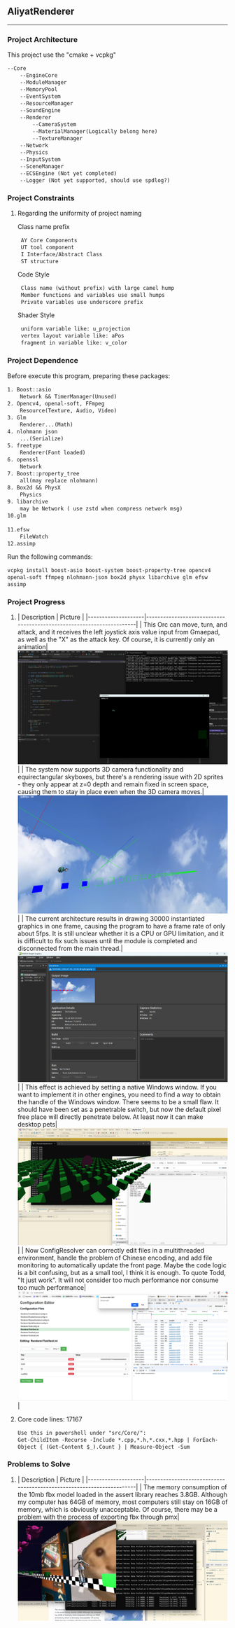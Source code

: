 ﻿## AliyatRenderer
---
### Project Architecture
This project use the "cmake + vcpkg"

	--Core
		--EngineCore
		--ModuleManager
		--MemoryPool
		--EventSystem
		--ResourceManager
		--SoundEngine
		--Renderer
			--CameraSystem
			--MaterialManager(Logically belong here)
			--TextureManager
		--Network
		--Physics
		--InputSystem
		--SceneManager
		--ECSEngine (Not yet completed)
		--Logger (Not yet supported, should use spdlog?)

### Project Constraints
1. Regarding the uniformity of project naming
 
	Class name prefix

		AY Core Components
		UT tool component
		I Interface/Abstract Class
		ST structure

    Code Style

		Class name (without prefix) with large camel hump
		Member functions and variables use small humps
		Private variables use underscore prefix

	Shader Style

    	uniform variable like: u_projection
		vertex layout variable like: aPos
		fragment in variable like: v_color
### Project Dependence
Before execute this program, preparing these packages:

	1. Boost::asio
		Network && TimerManager(Unused)
	2. Opencv4, openal-soft, FFmpeg
		Resource(Texture, Audio, Video)
	3. Glm
		Renderer...(Math)
	4. nlohmann json
		...(Serialize)
	5. freetype
		Renderer(Font loaded)
	6. openssl
		Network
	7. Boost::property_tree
		all(may replace nlohmann)
	8. Box2d && PhysX
		Physics
	9. libarchive
		may be Network ( use zstd when compress network msg)
	10.glm

	11.efsw
		FileWatch
	12.assimp
		

Run the following commands:

	vcpkg install boost-asio boost-system boost-property-tree opencv4 openal-soft ffmpeg nlohmann-json box2d physx libarchive glm efsw assimp
### Project Progress
1. | Description               | Picture                                                                 |
|--------------------|----------------------------------------------------------------------|
| This Orc can move, turn, and attack, and it receives the left joystick axis value input from Gmaepad, as well as the "X" as the attack key. Of course, it is currently only an animation| ![pic](assets/core/.projectProgress/orc_controlled_by_gamepad.png)|
| The system now supports 3D camera functionality and equirectangular skyboxes, but there's a rendering issue with 2D sprites - they only appear at z=0 depth and remain fixed in screen space, causing them to stay in place even when the 3D camera moves.| ![pic](assets/core/.projectProgress/2D_orc&3D_Skybox.png)|
| The current architecture results in drawing 30000 instantiated graphics in one frame, causing the program to have a frame rate of only about 5fps. It is still unclear whether it is a CPU or GPU limitation, and it is difficult to fix such issues until the module is completed and disconnected from the main thread.| ![pic](assets/core/.projectProgress/A_problem_that_needs_to_be_solved.png)|
| This effect is achieved by setting a native Windows window. If you want to implement it in other engines, you need to find a way to obtain the handle of the Windows window. There seems to be a small flaw. It should have been set as a penetrable switch, but now the default pixel free place will directly penetrate below. At least now it can make desktop pets| ![pic](assets/core/.projectProgress/no_border_window&always_on_desktop_top.png)|
| Now ConfigResolver can correctly edit files in a multithreaded environment, handle the problem of Chinese encoding, and add file monitoring to automatically update the front page. Maybe the code logic is a bit confusing, but as a small tool, I think it is enough. To quote Todd, "It just work". It will not consider too much performance nor consume too much performance| ![pic](assets/core/.projectProgress/config_resolver.png)|
	
2. Core code lines: 17167
	
	   Use this in powershell under "src/Core/":
	   Get-ChildItem -Recurse -Include *.cpp,*.h,*.cxx,*.hpp | ForEach-Object { (Get-Content $_).Count } | Measure-Object -Sum
### Problems to Solve
1. | Description               | Picture                                                                 |
|--------------------|----------------------------------------------------------------------|
| The memory consumption of the 10mb fbx model loaded in the assert library reaches 3.8GB. Although my computer has 64GB of memory, most computers still stay on 16GB of memory, which is obviously unacceptable. Of course, there may be a problem with the process of exporting fbx through pmx| ![pic](assets/core/.problems/p1_model_load.png)